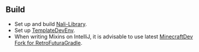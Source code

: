 ## Build

- Set up and build [Nali-Library](https://github.com/spacecat393/Nali-Library).
- Set up [TemplateDevEnv](https://github.com/CleanroomMC/TemplateDevEnv).
- When writing Mixins on IntelliJ, it is advisable to use latest [MinecraftDev Fork for RetroFuturaGradle](https://github.com/eigenraven/MinecraftDev/releases).
